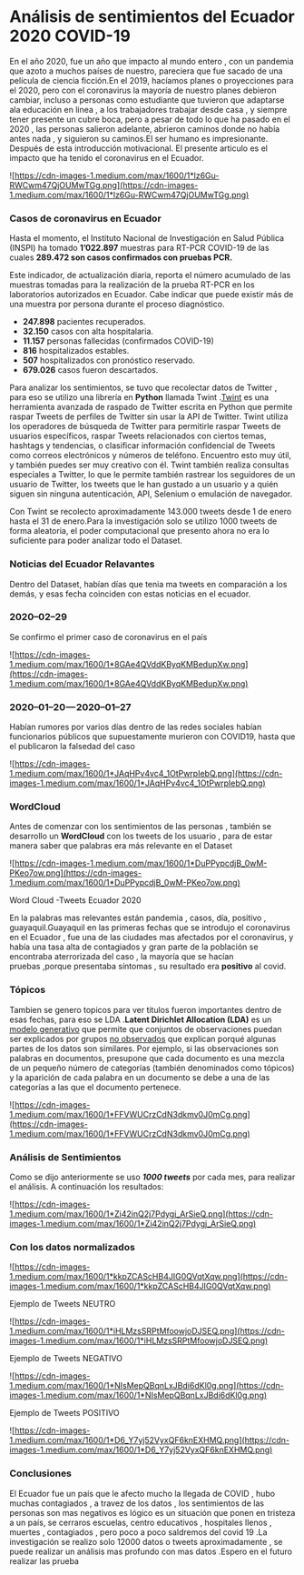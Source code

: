 
# Análisis de sentimientos del Ecuador 2020 COVID-19

En el año 2020, fue un año que impacto al mundo entero , con un pandemia que azoto a muchos países de nuestro, pareciera que fue sacado de una película de ciencia ficción.En el 2019, hacíamos planes o proyecciones para el 2020, pero con el coronavirus la mayoría de nuestro planes debieron cambiar, incluso a personas como estudiante que tuvieron que adaptarse ala educación en linea , a los trabajadores trabajar desde casa , y siempre tener presente un cubre boca, pero a pesar de todo lo que ha pasado en el 2020 , las personas salieron adelante, abrieron caminos donde no había antes nada , y siguieron su caminos.El ser humano es impresionante. Después de esta introducción motivacional. El presente articulo es el impacto que ha tenido el coronavirus en el Ecuador.

![https://cdn-images-1.medium.com/max/1600/1*lz6Gu-RWCwm47QjOUMwTGg.png](https://cdn-images-1.medium.com/max/1600/1*lz6Gu-RWCwm47QjOUMwTGg.png)

### Casos de coronavirus en Ecuador

Hasta el momento, el Instituto Nacional de Investigación en Salud Pública (INSPI) ha tomado **1’022.897** muestras para RT-PCR COVID-19 de las cuales **289.472 son casos confirmados con pruebas PCR.**

Este indicador, de actualización diaria, reporta el número acumulado de las muestras tomadas para la realización de la prueba RT-PCR en los laboratorios autorizados en Ecuador. Cabe indicar que puede existir más de una muestra por persona durante el proceso diagnóstico.

- **247.898** pacientes recuperados.
- **32.150** casos con alta hospitalaria.
- **11.157** personas fallecidas (confirmados COVID-19)
- **816** hospitalizados estables.
- **507** hospitalizados con pronóstico reservado.
- **679.026** casos fueron descartados.

Para analizar los sentimientos, se tuvo que recolectar datos de Twitter , para eso se utilizo una librería en **Python** llamada Twint .[Twint](https://github.com/twintproject/twint) es una herramienta avanzada de raspado de Twitter escrita en Python que permite raspar Tweets de perfiles de Twitter sin usar la API de Twitter. Twint utiliza los operadores de búsqueda de Twitter para permitirle raspar Tweets de usuarios específicos, raspar Tweets relacionados con ciertos temas, hashtags y tendencias, o clasificar información confidencial de Tweets como correos electrónicos y números de teléfono. Encuentro esto muy útil, y también puedes ser muy creativo con él. Twint también realiza consultas especiales a Twitter, lo que le permite también rastrear los seguidores de un usuario de Twitter, los tweets que le han gustado a un usuario y a quién siguen sin ninguna autenticación, API, Selenium o emulación de navegador.

Con Twint se recolecto aproximadamente 143.000 tweets desde 1 de enero hasta el 31 de enero.Para la investigación solo se utilizo 1000 tweets de forma aleatoria, el poder computacional que presento ahora no era lo suficiente para poder analizar todo el Dataset.

### **Noticias del Ecuador Relavantes**

Dentro del Dataset, habían días que tenia ma tweets en comparación a los demás, y esas fecha coinciden con estas noticias en el ecuador.

### 2020–02–29

Se confirmo el primer caso de coronavirus en el país

![https://cdn-images-1.medium.com/max/1600/1*8GAe4QVddKByqKMBedupXw.png](https://cdn-images-1.medium.com/max/1600/1*8GAe4QVddKByqKMBedupXw.png)

### 2020–01–20 — 2020–01–27

Habían rumores por varios días dentro de las redes sociales habían funcionarios públicos que supuestamente murieron con COVID19, hasta que el publicaron la falsedad del caso

![https://cdn-images-1.medium.com/max/1600/1*JAqHPv4vc4_1OtPwrpIebQ.png](https://cdn-images-1.medium.com/max/1600/1*JAqHPv4vc4_1OtPwrpIebQ.png)

### WordCloud

Antes de comenzar con los sentimientos de las personas , también se desarrollo un **WordCloud** con los tweets de los usuario , para de estar manera saber que palabras era más relevante en el Dataset

![https://cdn-images-1.medium.com/max/1600/1*DuPPypcdjB_0wM-PKeo7ow.png](https://cdn-images-1.medium.com/max/1600/1*DuPPypcdjB_0wM-PKeo7ow.png)

Word Cloud -Tweets Ecuador 2020

En la palabras mas relevantes están pandemia , casos, día, positivo , guayaquil.Guayaquil en las primeras fechas que se introdujo el coronavirus en el Ecuador , fue una de las ciudades mas afectados por el coronavirus, y había una tasa alta de contagiados y gran parte de la población se encontraba aterrorizada del caso , la mayoría que se hacían pruebas ,porque presentaba síntomas , su resultado era **positivo** al covid.

### Tópicos

Tambien se genero topicos para ver titulos fueron importantes dentro de esas fechas, para eso se LDA .**Latent Dirichlet Allocation (LDA)** es un [modelo generativo](https://es.wikipedia.org/wiki/Modelo_generativo) que permite que conjuntos de observaciones puedan ser explicados por grupos [no observados](https://es.wikipedia.org/w/index.php?title=Variable_oculta&action=edit&redlink=1) que explican porqué algunas partes de los datos son similares. Por ejemplo, si las observaciones son palabras en documentos, presupone que cada documento es una mezcla de un pequeño número de categorías (también denominados como tópicos) y la aparición de cada palabra en un documento se debe a una de las categorías a las que el documento pertenece.

![https://cdn-images-1.medium.com/max/1600/1*FFVWUCrzCdN3dkmv0J0mCg.png](https://cdn-images-1.medium.com/max/1600/1*FFVWUCrzCdN3dkmv0J0mCg.png)

### **Análisis de Sentimientos**

Como se dijo anteriormente se uso ***1000 tweets*** por cada mes, para realizar el análisis. A continuación los resultados:

![https://cdn-images-1.medium.com/max/1600/1*Zi42inQ2j7Pdygj_ArSieQ.png](https://cdn-images-1.medium.com/max/1600/1*Zi42inQ2j7Pdygj_ArSieQ.png)

### Con los datos normalizados

![https://cdn-images-1.medium.com/max/1600/1*kkpZCAScHB4JIG0QVqtXqw.png](https://cdn-images-1.medium.com/max/1600/1*kkpZCAScHB4JIG0QVqtXqw.png)

Ejemplo de Tweets NEUTRO

![https://cdn-images-1.medium.com/max/1600/1*iHLMzsSRPtMfoowjoDJSEQ.png](https://cdn-images-1.medium.com/max/1600/1*iHLMzsSRPtMfoowjoDJSEQ.png)

Ejemplo de Tweets NEGATIVO

![https://cdn-images-1.medium.com/max/1600/1*NIsMepQBqnLxJBdi6dKl0g.png](https://cdn-images-1.medium.com/max/1600/1*NIsMepQBqnLxJBdi6dKl0g.png)

Ejemplo de Tweets POSITIVO

![https://cdn-images-1.medium.com/max/1600/1*D6_Y7yj52VyxQF6knEXHMQ.png](https://cdn-images-1.medium.com/max/1600/1*D6_Y7yj52VyxQF6knEXHMQ.png)

### Conclusiones

El Ecuador fue un país que le afecto mucho la llegada de COVID , hubo muchas contagiados , a travez de los datos , los sentimientos de las personas son mas negativos es lógico es un situación que ponen en tristeza a un país, se cerraros escuelas, centro educativos , hospitales llenos , muertes , contagiados , pero poco a poco saldremos del covid 19 .La investigación se realizo solo 12000 datos o tweets aproximadamente , se puede realizar un análisis mas profundo con mas datos .Espero en el futuro realizar las prueba
